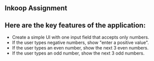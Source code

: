 ## Inkoop Assignment

## Here are the key features of the application:
- Create a simple UI with one input field that accepts only numbers.
- If the user types negative numbers, show "enter a positive value".
- If the user types an even number, show the next 3 even numbers.
- If the user types an odd number, show the next 3 odd numbers.
